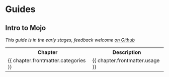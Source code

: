 # Guides

<script>
  import pages from '@temp/pages'
  export default {
    computed: {
      intro() {
        return this.sortByCategories(
            pages.filter(p => p.path.indexOf('/guides/intro-to-mojo/') >= 0)
        )
      },
    },
    methods: {
      sortByCategories(pages) {
        return pages.sort((a, b) => a.frontmatter.categories.localeCompare(b.frontmatter.categories))
      },
    }
  }
</script>

## Intro to Mojo

_This guide is in the early stages, feedback welcome [on Github](https://github.com/mojodojodev/mojodojo.dev/discussions/categories/feedback)_

<table>
  <tr>
    <th>Chapter</th>
    <th>Description</th>
  </tr>
  <tr v-for="chapter in intro">
   <td><a :href="chapter.path">{{ chapter.frontmatter.categories }}</a></td>
   <td style="white-space: pre-wrap;">{{ chapter.frontmatter.usage }}</td>
  </tr>
</table>
